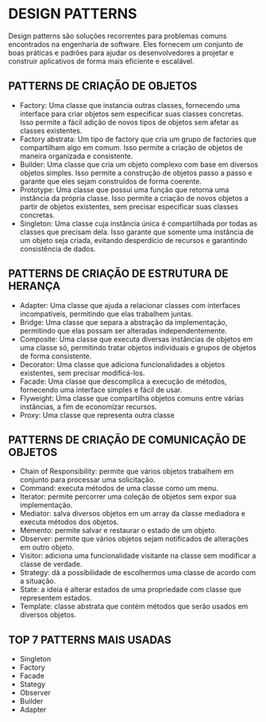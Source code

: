# DESIGN PATTERNS

Design patterns são soluções recorrentes para problemas comuns encontrados na engenharia de software. Eles fornecem um conjunto de boas práticas e padrões para ajudar os desenvolvedores a projetar e construir aplicativos de forma mais eficiente e escalável.

## PATTERNS DE CRIAÇÃO DE OBJETOS
- Factory: Uma classe que instancia outras classes, fornecendo uma interface para criar objetos sem especificar suas classes concretas. Isso permite a fácil adição de novos tipos de objetos sem afetar as classes existentes.
- Factory abstrata: Um tipo de factory que cria um grupo de factories que compartilham algo em comum. Isso permite a criação de objetos de maneira organizada e consistente.
- Builder: Uma classe que cria um objeto complexo com base em diversos objetos simples. Isso permite a construção de objetos passo a passo e garante que eles sejam construídos de forma coerente.
- Prototype: Uma classe que possui uma função que retorna uma instância da própria classe. Isso permite a criação de novos objetos a partir de objetos existentes, sem precisar especificar suas classes concretas.
- Singleton: Uma classe cuja instância única é compartilhada por todas as classes que precisam dela. Isso garante que somente uma instância de um objeto seja criada, evitando desperdício de recursos e garantindo consistência de dados.

## PATTERNS DE CRIAÇÃO DE ESTRUTURA DE HERANÇA
- Adapter: Uma classe que ajuda a relacionar classes com interfaces incompatíveis, permitindo que elas trabalhem juntas.
- Bridge: Uma classe que separa a abstração da implementação, permitindo que elas possam ser alteradas independentemente.
- Composite: Uma classe que executa diversas instâncias de objetos em uma classe só, permitindo tratar objetos individuais e grupos de objetos de forma consistente.
- Decorator: Uma classe que adiciona funcionalidades a objetos existentes, sem precisar modificá-los.
- Facade: Uma classe que descomplica a execução de métodos, fornecendo uma interface simples e fácil de usar.
- Flyweight: Uma classe que compartilha objetos comuns entre várias instâncias, a fim de economizar recursos.
- Proxy: Uma classe que representa outra classe

## PATTERNS DE CRIAÇÃO DE COMUNICAÇÃO DE OBJETOS

- Chain of Responsibility: permite que vários objetos trabalhem em conjunto para processar uma solicitação.
- Command: executa métodos de uma classe como um menu.
- Iterator: permite percorrer uma coleção de objetos sem expor sua implementação.
- Mediator: salva diversos objetos em um array da classe mediadora e executa métodos dos objetos.
- Memento: permite salvar e restaurar o estado de um objeto.
- Observer: permite que vários objetos sejam notificados de alterações em outro objeto.
- Visitor: adiciona uma funcionalidade visitante na classe sem modificar a classe de verdade.
- Strategy: dá a possibilidade de escolhermos uma classe de acordo com a situação.
- State: a ideia é alterar estados de uma propriedade com classe que representem estados.
- Template: classe abstrata que contém métodos que serão usados em diversos objetos.

## TOP 7 PATTERNS MAIS USADAS

- Singleton
- Factory
- Facade
- Stategy
- Observer
- Builder
- Adapter